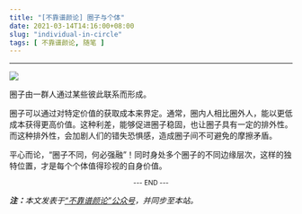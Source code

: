 ```yaml
---
title: "[不靠谱颜论] 圈子与个体"
date: 2021-03-14T14:16:00+08:00
slug: "individual-in-circle"
tags: [ 不靠谱颜论, 随笔 ]
---
```


---

<img src="images/2021-03-14/cover.png" style="max-width:300px"/>

圈子由一群人通过某些彼此联系而形成。

圈子可以通过对特定价值的获取成本来界定。通常，圈内人相比圈外人，能以更低成本获得更高价值。这种利差，能够促进圈子稳固，也让圈子具有一定的排外性。而这种排外性，会加剧人们的错失恐惧感，造成圈子间不可避免的摩擦矛盾。

平心而论，“圈子不同，何必强融”！同时身处多个圈子的不同边缘层次，这样的独特位置，才是每个个体值得珍视的自身价值。

<center><small>--- END ---</small></center>

<i><b>注：</b>本文发表于[“不靠谱颜论”公众号](https://mp.weixin.qq.com/s/9PsUraj1KPVFl-_fsOy0tg)，并同步至本站。</i>
